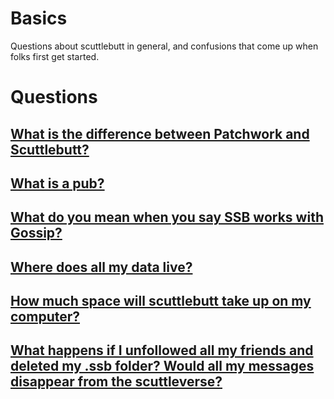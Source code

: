 # Basics

Questions about scuttlebutt in general, and confusions that come up when folks first get started.

# Questions
## [What is the difference between Patchwork and Scuttlebutt?](patchwork-vs-scuttlebutt.md)
## [What is a pub?](pub.md)
## [What do you mean when you say SSB works with Gossip?](gossip.md)
## [Where does all my data live?](data-live.md)
## [How much space will scuttlebutt take up on my computer?](size.md)
## [What happens if I unfollowed all my friends and deleted  my .ssb folder? Would all my   messages disappear from the scuttleverse?](delete.md)
